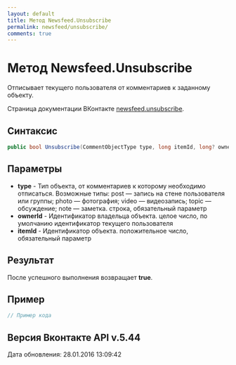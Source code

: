 ```yaml
---
layout: default
title: Метод Newsfeed.Unsubscribe
permalink: newsfeed/unsubscribe/
comments: true
---
```

# Метод Newsfeed.Unsubscribe
Отписывает текущего пользователя от комментариев к заданному объекту.

Страница документации ВКонтакте [newsfeed.unsubscribe](https://vk.com/dev/newsfeed.unsubscribe).
## Синтаксис
``` csharp
public bool Unsubscribe(CommentObjectType type, long itemId, long? ownerId = null)
```

## Параметры
+ **type** - Тип объекта, от комментариев к которому необходимо отписаться. 
Возможные типы:
post — запись на стене пользователя или группы;
photo — фотография;
video — видеозапись;
topic — обсуждение;
note — заметка. строка, обязательный параметр
+ **ownerId** - Идентификатор владельца объекта. целое число, по умолчанию идентификатор текущего пользователя
+ **itemId** - Идентификатор объекта. положительное число, обязательный параметр

## Результат
После успешного выполнения возвращает **true**.

## Пример
``` csharp
// Пример кода
```

## Версия Вконтакте API v.5.44
Дата обновления: 28.01.2016 13:09:42
